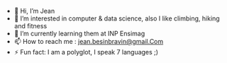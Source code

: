 - 👋 Hi, I’m Jean
- 👀 I’m interested in computer & data science, also I like climbing, hiking and fitness
- 🌱 I’m currently learning them at INP Ensimag 
- 📫 How to reach me : jean.besinbravin@gmail.Com
- ⚡ Fun fact: I am a polyglot, I speak 7 languages ;)

<!---
Jean-Besin/Jean-Besin is a ✨ special ✨ repository because its `README.md` (this file) appears on your GitHub profile.
You can click the Preview link to take a look at your changes.
--->
